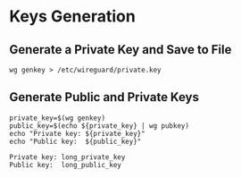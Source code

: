 # Keys Generation

## Generate a Private Key and Save to File

```shell
wg genkey > /etc/wireguard/private.key
```

## Generate Public and Private Keys

```shell
private_key=$(wg genkey)
public_key=$(echo ${private_key} | wg pubkey)
echo "Private key: ${private_key}"
echo "Public key:  ${public_key}"
```
```output
Private key: long_private_key
Public key:  long_public_key
```

